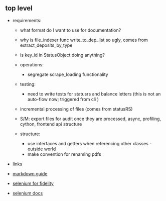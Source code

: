 ## top level

- requirements:

  - what format do I want to use for documentation?
  - why is file_indexer func write_to_dep_list so ugly, comes from extract_deposits_by_type

  - is key_id in StatusObject doing anything?

  - operations:
    - segregate scrape_loading functionality
  - testing:
    - need to write tests for statusrs and balance letters (this is not an auto-flow now; triggered from cli )
  - incremental processing of files (comes from statusRS)
  - S/M: export files for audit once they are processed, async, profiling, cython, frontend api structure
  - structure:
    - use interfaces and getters when referencing other classes
      -outside world
    - make convention for renaming pdfs

- links
- [markdown guide](https://www.markdownguide.org/basic-syntax/)
- [selenium for fidelity](https://wire.insiderfinance.io/exporting-portfolio-data-from-fidelity-for-analysis-d212ac83ad99)
- [selenium docs](https://selenium-python.readthedocs.io/installation.html)
